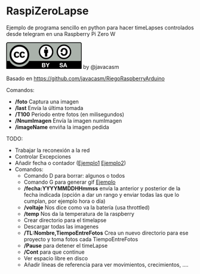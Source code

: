 # RaspiZeroLapse

Ejemplo de programa sencillo en python para hacer timeLapses controlados desde telegram en una Raspberry Pi Zero W


![Licencia CC](./images/Licencia_CC_peque.png) by @javacasm

Basado en https://github.com/javacasm/RiegoRaspberryArduino

Comandos:

* **/foto** Captura una imagen
* **/last** Envía la última tomada
* **/T100** Periodo entre fotos (en milisegundos)
* **/NnumImagen** Envía la imagen numImagen
* **/imageName** enviña la imagen pedida

TODO:

* Trabajar la reconexión a la red
* Controlar Excepciones
* Añadir fecha o contador ([Ejemplo1](https://raspberrypi.stackexchange.com/questions/54930/possible-to-display-current-time-in-pi-camera-recording) [Ejemplo2](https://www.raspberrypi.org/forums/viewtopic.php?t=187773))  
* Comandos:
    * Comando D para borrar: algunos o todos
    * Comando G para generar gif [Ejemplo](https://projects.raspberrypi.org/en/projects/timelapse-setup/5)
    * **/fecha:YYYYMMDDHHmmss** envía la anterior y posterior de la fecha indicada (opción a dar un rango y enviar todas las que lo cumplan, por ejemplo hora o día)
    * **/voltaje** Nos dice como va la batería (usa throttled)
    * **/temp** Nos da la temperatura de la raspberry
    * Crear directorio para el timelapse
    * Descargar todas las imagenes
    * **/TL:Nombre,TiempoEntreFotos** Crea un nuevo directorio para ese proyecto y toma fotos cada TiempoEntreFotos
    * **/Pause** para detener el timeLapse
    * **/Cont** para que continue
    * Ver espacio libre en disco
    * Añadir líneas de referencia para ver movimientos, crecimientos, ....
